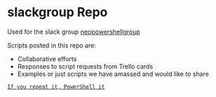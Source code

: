 # slackgroup Repo

Used for the slack group [neopowershellgroup](https://neopowershellgroup.slack.com/)

Scripts posted in this repo are:

- Collaborative efforts
- Responses to script requests from Trello cards
- Examples or just scripts we have amassed and would like to share

[`If you repeat it, PowerShell it`](http://blogs.microsoft.co.il/scriptfanatic/)